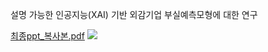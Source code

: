 설명 가능한 인공지능(XAI) 기반 외감기업 부실예측모형에 대한 연구

[최종ppt_복사본.pdf](https://github.com/gogiri/CheckMate/files/13935444/ppt_.pdf)
<img src="https://capsule-render.vercel.app/api?type=모양&color=색상코드&height=높이&section=header&text=텍스트&fontSize=텍스트크기" />
